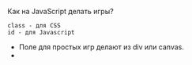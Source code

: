Как на JavaScript делать игры?

    class - для CSS
    id - для Javascript

* Поле для простых игр делают из div или canvas.
* 
